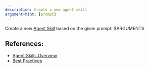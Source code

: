 ```yaml
---
description: Create a new agent skill
argument-hint: [prompt]
---
```


Create a new [Agent Skill](https://docs.claude.com/en/docs/claude-code/skills.md) based on the given prompt:
<prompt>$ARGUMENTS</prompt>

## References:
- [Agent Skills Overview](https://docs.claude.com/en/docs/agents-and-tools/agent-skills/overview.md)
- [Best Practices](https://docs.claude.com/en/docs/agents-and-tools/agent-skills/best-practices.md)